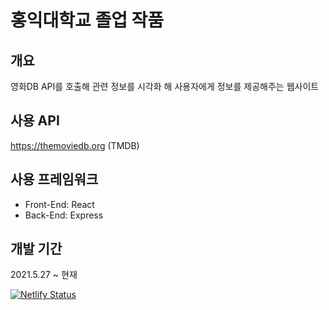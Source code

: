 # 홍익대학교 졸업 작품

## 개요
영화DB API를 호출해 관련 정보를 시각화 해 사용자에게 정보를 제공해주는 웹사이트

## 사용 API
https://themoviedb.org (TMDB)

## 사용 프레임워크
* Front-End: React
* Back-End: Express

## 개발 기간
2021.5.27 ~ 현재

[![Netlify Status](https://api.netlify.com/api/v1/badges/db990cc9-3901-4f20-8855-aabe5420d6cf/deploy-status)](https://app.netlify.com/sites/harim-graduation-project/deploys)
